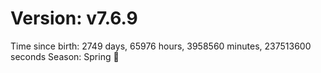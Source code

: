 # Version: v7.6.9
Time since birth: 2749 days, 65976 hours, 3958560 minutes, 237513600 seconds
Season: Spring 🌸
